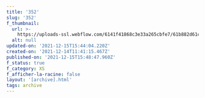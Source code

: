 ```yaml
---
title: '352'
slug: '352'
f_thumbnail:
  url: >-
    https://uploads-ssl.webflow.com/6141f41868c3e33a265cbfe7/61b882d61c14e47c4f8d0a18_352.jpg
  alt: null
updated-on: '2021-12-15T15:44:04.220Z'
created-on: '2021-12-14T11:41:15.467Z'
published-on: '2021-12-15T15:48:47.960Z'
f_status: true
f_category: XS
f_afficher-la-racine: false
layout: '[archive].html'
tags: archive
---
```



